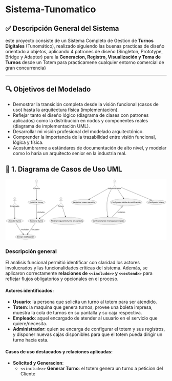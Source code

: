 # Sistema-Tunomatico

## ✅ Descripción General del Sistema
este proyecto consiste de un Sistema Completo de Gestion de **Turnos Digitales** (Tunomático), realizado siguiendo las buenas practicas de diseño orientado a objetos, aplicando 4 patrones de diseño (Singleton, Prototype, Bridge y Adapter) para la **Generacion, Registro, Visualización y Toma de Turnos** desde un Totem para practicamene cualquier entorno comercial de gran concurrencia}

---

## 🔍 Objetivos del Modelado
- Demostrar la transición completa desde la visión funcional (casos de uso) hasta la arquitectura física (implementación).
- Reflejar tanto el diseño lógico (diagrama de clases con patrones aplicados) como la distribución en nodos y componentes reales (diagrama de implementación UML).
- Desarrollar mi visión profesional del modelado arquitectónico.
- Comprender la importancia de la trazabilidad entre visión funcional, lógica y física.
- Acostumbrarme a estándares de documentación de alto nivel, y modelar como lo haría un arquitecto senior en la industria real.

## 🔹 1. Diagrama de Casos de Uso UML
![image](Imagenes/DiagramaCaso5_Patrones_U2.png)
### Descripción general
El análisis funcional permitió identificar con claridad los actores involucrados y las funcionalidades críticas del sistema. Además, se aplicaron correctamente **relaciones de `<<include>>` y `<<extend>>`** para reflejar flujos obligatorios y opcionales en el proceso.
#### Actores identificados:
- **Usuario**: la persona que solicita un turno al totem para ser atendido.
- **Totem**: la maquina que genera turnos, provee una boleta impresa, muestra la cola de turnos en su pantalla y su caja respectiva.
- **Empleado**: aquel encargado de atender al usuario en el servicio que quiere/necesita.
- **Administrador**: quien se encarga de configurar el totem y sus registros, y disponer nuevas cajas disponibles para que el totem pueda dirigir un turno hacia esta.

#### Casos de uso destacados y relaciones aplicadas:
- **Solicitud y Generacion**:
  - `<<include>>` **Generar Turno**: el totem genera un turno a peticion del Cliente
